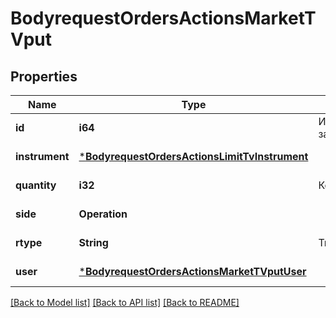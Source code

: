 # BodyrequestOrdersActionsMarketTVput

## Properties
Name | Type | Description | Notes
------------ | ------------- | ------------- | -------------
**id** | **i64** | Идентификатор заявки | [default to null]
**instrument** | [***BodyrequestOrdersActionsLimitTvInstrument**](bodyrequest_OrdersActionsLimitTV_instrument.md) |  | [default to null]
**quantity** | **i32** | Количество | [default to null]
**side** | **Operation** |  | [default to null]
**rtype** | **String** | Тип заявки | [default to null]
**user** | [***BodyrequestOrdersActionsMarketTVputUser**](bodyrequest_OrdersActionsMarketTVput_user.md) |  | [default to null]

[[Back to Model list]](../README.md#documentation-for-models) [[Back to API list]](../README.md#documentation-for-api-endpoints) [[Back to README]](../README.md)


